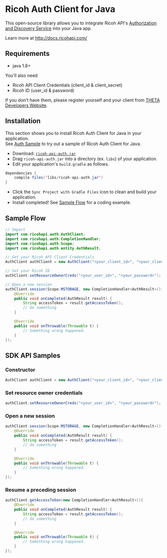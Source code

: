 # Ricoh Auth Client for Java

This open-source library allows you to integrate Ricoh API's [Authorization and Discovery Service](http://docs.ricohapi.com/docs/authorization-and-discovery-service/) into your Java app.

Learn more at http://docs.ricohapi.com/

## Requirements

* java 1.8+

You'll also need

* Ricoh API Client Credentials (client_id & client_secret)
* Ricoh ID (user_id & password)

If you don't have them, please register yourself and your client from [THETA Developers Website](http://contest.theta360.com/).

## Installation
This section shows you to install Ricoh Auth Client for Java in your application.  
See [Auth Sample](https://github.com/ricohapi/auth-java/tree/master/sample#auth-sample) to try out a sample of Ricoh Auth Client for Java.

* Download: [`ricoh-api-auth.jar`](https://github.com/ricohapi/auth-java/blob/v1.0.0/lib/ricoh-api-auth.jar?raw=true)
* Drag `ricoh-api-auth.jar` into a directory (ex. `libs`) of your application.
* Edit your application's `build.gradle` as follows.
```java
dependencies {
    compile files('libs/ricoh-api-auth.jar')
}
```
* Click the `Sync Project with Gradle Files` icon to clean and build your application.
* Install completed! See [Sample Flow](https://github.com/ricohapi/auth-java#sample-flow) for a coding example.

## Sample Flow
```java
// Import
import com.ricohapi.auth.AuthClient;
import com.ricohapi.auth.CompletionHandler;
import com.ricohapi.auth.Scope;
import com.ricohapi.auth.entity.AuthResult;

// Set your Ricoh API Client Credentials
AuthClient authClient = new AuthClient("<your_client_id>", "<your_client_secret>");

// Set your Ricoh ID
authClient.setResourceOwnerCreds("<your_user_id>", "<your_password>");

// Open a new session
authClient.session(Scope.MSTORAGE, new CompletionHandler<AuthResult>(){
    @Override
    public void onCompleted(AuthResult result) {
        String accessToken = result.getAccessToken();
        // do something
    }

    @Override
    public void onThrowable(Throwable t) {
        // Something wrong happened.
    }
});
```

## SDK API Samples

### Constructor
```java
AuthClient authClient = new AuthClient("<your_client_id>", "<your_client_secret>");
```

### Set resource owner credentials
```java
authClient.setResourceOwnerCreds("<your_user_id>", "<your_password>");
```

### Open a new session
```java
authClient.session(Scope.MSTORAGE, new CompletionHandler<AuthResult>(){
    @Override
    public void onCompleted(AuthResult result) {
        String accessToken = result.getAccessToken();
        // do something
    }

    @Override
    public void onThrowable(Throwable t) {
        // Something wrong happened.
    }
});
```

### Resume a preceding session
```java
authClient.getAccessToken(new CompletionHandler<AuthResult>(){
    @Override
    public void onCompleted(AuthResult result) {
        String accessToken = result.getAccessToken();
        // do something
    }

    @Override
    public void onThrowable(Throwable t) {
        // Something wrong happened.
    }
});
```
